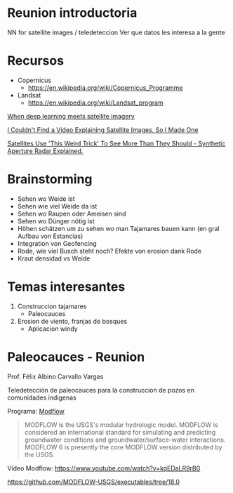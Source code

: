 # Reunion introductoria
NN for satellite images / teledeteccion
Ver que datos les interesa a la gente

# Recursos
- Copernicus
	- https://en.wikipedia.org/wiki/Copernicus_Programme
- Landsat
	- https://en.wikipedia.org/wiki/Landsat_program

[When deep learning meets satellite imagery](https://www.youtube.com/watch?v=CQlLa_UWncg)

[I Couldn't Find a Video Explaining Satellite Images, So I Made One](https://www.youtube.com/watch?v=xy5qR0cBFGs)

[Satellites Use 'This Weird Trick' To See More Than They Should - Synthetic Aperture Radar Explained.](https://www.youtube.com/watch?v=OxzZcawKtdA)

# Brainstorming
- Sehen wo Weide ist
- Sehen wie viel Weide da ist
- Sehen wo Raupen oder Ameisen sind
- Sehen wo Dünger nötig ist
- Höhen schätzen um zu sehen wo man Tajamares bauen kann (en gral Aufbau von Estancias)
- Integration von Geofencing
- Rode, wie viel Busch steht noch? Efekte von erosion dank Rode
- Kraut densidad vs Weide

# Temas interesantes
1. Construccion tajamares
	- Paleocauces
2. Erosion de viento, franjas de bosques
	- Aplicacion windy

# Paleocauces - Reunion
Prof. Félix Albino Carvallo Vargas

Teledetección de paleocauces para la construccion de pozos en comunidades indigenas

Programa: [Modflow](https://www.usgs.gov/software/modflow-6-usgs-modular-hydrologic-model)
> MODFLOW is the USGS's modular hydrologic model. MODFLOW is considered an international standard for simulating and predicting groundwater conditions and groundwater/surface-water interactions. MODFLOW 6 is presently the core MODFLOW version distributed by the USGS.

Video Modflow: https://www.youtube.com/watch?v=kqEDaLR9rB0

https://github.com/MODFLOW-USGS/executables/tree/18.0